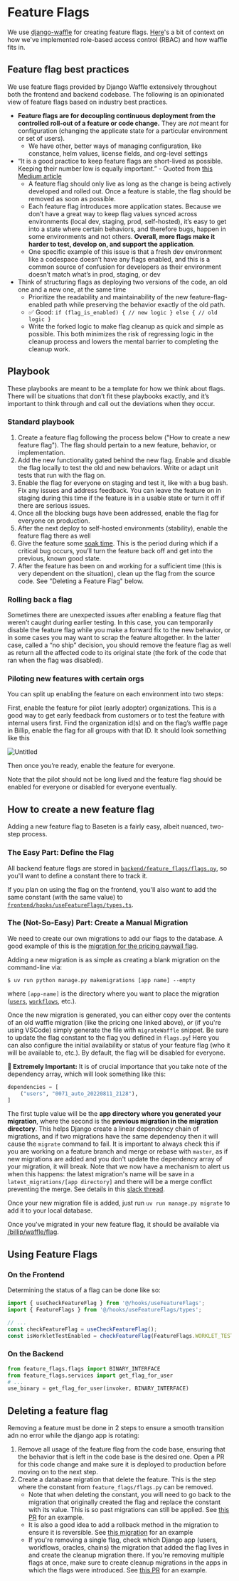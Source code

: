 # Feature Flags

We use [django-waffle](https://github.com/django-waffle/django-waffle) for creating feature flags. [Here](https://basetenlabs.slack.com/archives/C014JUXFGLU/p1667240260665729)'s a bit of context on how we've implemented role-based access control (RBAC) and how waffle fits in.

## Feature flag best practices

We use feature flags provided by Django Waffle extensively throughout both the frontend and backend codebase. The following is an opinionated view of feature flags based on industry best practices.

- **Feature flags are for decoupling continuous deployment from the controlled roll-out of a feature or code change.** They are _not_ meant for configuration (changing the applicate state for a particular environment or set of users).
  - We have other, better ways of managing configuration, like constance, helm values, license fields, and org-level settings
- “It is a good practice to keep feature flags are short-lived as possible. Keeping their number low is equally important.” - Quoted from [this Medium article](https://thysniu.medium.com/coding-with-feature-flags-how-to-guide-and-best-practices-3f9637f51265)
  - A feature flag should only live as long as the change is being actively developed and rolled out. Once a feature is stable, the flag should be removed as soon as possible.
  - Each feature flag introduces more application states. Because we don’t have a great way to keep flag values synced across environments (local dev, staging, prod, self-hosted), it’s easy to get into a state where certain behaviors, and therefore bugs, happen in some environments and not others. **Overall, more flags make it harder to test, develop on, and support the application**.
  - One specific example of this issue is that a fresh dev environment like a codespace doesn’t have any flags enabled, and this is a common source of confusion for developers as their environment doesn’t match what’s in prod, staging, or dev
- Think of structuring flags as deploying two versions of the code, an old one and a new one, at the same time
  - Prioritize the readability and maintainability of the new feature-flag-enabled path while preserving the behavior exactly of the old path.
  - ✅ Good: `if (flag_is_enabled) { // new logic } else { // old logic }`
  - Write the forked logic to make flag cleanup as quick and simple as possible. This both minimizes the risk of regressing logic in the cleanup process and lowers the mental barrier to completing the cleanup work.

## Playbook

These playbooks are meant to be a template for how we think about flags. There will be situations that don’t fit these playbooks exactly, and it’s important to think through and call out the deviations when they occur.

### Standard playbook

1. Create a feature flag following the process below ("How to create a new feature flag"). The flag should pertain to a new feature, behavior, or implementation.
2. Add the new functionality gated behind the new flag. Enable and disable the flag locally to test the old and new behaviors. Write or adapt unit tests that run with the flag on.
3. Enable the flag for everyone on staging and test it, like with a bug bash. Fix any issues and address feedback. You can leave the feature on in staging during this time if the feature is in a usable state or turn it off if there are serious issues.
4. Once all the blocking bugs have been addressed, enable the flag for everyone on production.
5. After the next deploy to self-hosted environments (stability), enable the feature flag there as well
6. Give the feature some [soak time](https://en.wikipedia.org/wiki/Soak_testing). This is the period during which if a critical bug occurs, you’ll turn the feature back off and get into the previous, known good state.
7. After the feature has been on and working for a sufficient time (this is very dependent on the situation), clean up the flag from the source code. See "Deleting a Feature Flag" below.

### Rolling back a flag

Sometimes there are unexpected issues after enabling a feature flag that weren’t caught during earlier testing. In this case, you can temporarily disable the feature flag while you make a forward fix to the new behavior, or in some cases you may want to scrap the feature altogether. In the latter case, called a “no ship” decision, you should remove the feature flag as well as return all the affected code to its original state (the fork of the code that ran when the flag was disabled).

### Piloting new features with certain orgs

You can split up enabling the feature on each environment into two steps:

First, enable the feature for pilot (early adopter) organizations. This is a good way to get early feedback from customers or to test the feature with internal users first. Find the organization id(s) and on the flag’s waffle page in Billip, enable the flag for all groups with that ID. It should look something like this

![Untitled](https://s3-us-west-2.amazonaws.com/secure.notion-static.com/9596ee7c-dabd-49c1-a26d-426219d2c59d/Untitled.png)

Then once you’re ready, enable the feature for everyone.

Note that the pilot should not be long lived and the feature flag should be enabled for everyone or disabled for everyone eventually.

## How to create a new feature flag

Adding a new feature flag to Baseten is a fairly easy, albeit nuanced, two-step process.

### The Easy Part: Define the Flag

All backend feature flags are stored in [`backend/feature_flags/flags.py`](/backend/feature_flags/flags.py), so you'll want to define a constant there to track it.

If you plan on using the flag on the frontend, you'll also want to add the same constant (with the same value) to [`frontend/hooks/useFeatureFlags/types.ts`](/frontend/hooks/useFeatureFlags/types.ts).

### The (Not-So-Easy) Part: Create a Manual Migration

We need to create our own migrations to add our flags to the database. A good example of this is the [migration for the pricing paywall flag](/backend/users/migrations/0072_auto_20220817_1744.py).

Adding a new migration is as simple as creating a blank migration on the command-line via:

```
$ uv run python manage.py makemigrations [app name] --empty
```

where `[app-name]` is the directory where you want to place the migration ([`users`](/backend/users), [`workflows`](/backend/workflows), etc.).

Once the new migration is generated, you can either copy over the contents of an old waffle migration (like the pricing one linked above), _or_ (if you're using VSCode) simply generate the file with `migrateWaffle` snippet. Be sure to update the flag constant to the flag you defined in `flags.py`! Here you can also configure the initial availability or status of your feature flag (who it will be available to, etc.). By default, the flag will be disabled for everyone.

**🚨 Extremely Important:** It is of crucial importance that you take note of the dependency array, which will look something like this:

```python
dependencies = [
    ("users", "0071_auto_20220811_2128"),
]
```

The first tuple value will be the **app directory where you generated your migration**, where the second is the **previous migration in the migration directory**. This helps Django create a linear dependency chain of migrations, and if two migrations have the same dependency then it will cause the `migrate` command to fail. It is important to always check this if you are working on a feature branch and merge or rebase with `master`, as if new migrations are added and you don't update the dependency array of your migration, it will break. Note that we now have a mechanism to alert us when this happens: the latest migration's name will be save in a `latest_migrations/[app directory]` and there will be a merge conflict preventing the merge. See details in this [slack thread](https://basetenlabs.slack.com/archives/C014JUXFGLU/p1673454218916209).

Once your new migration file is added, just run `uv run manage.py migrate` to add it to your local database.

Once you've migrated in your new feature flag, it should be available via [/billip/waffle/flag](http://localhost:8000/billip/waffle/flag/).

## Using Feature Flags

### On the Frontend

Determining the status of a flag can be done like so:

```typescript
import { useCheckFeatureFlag } from '@/hooks/useFeatureFlags';
import { FeatureFlags } from '@/hooks/useFeatureFlags/types';

// ...
const checkFeatureFlag = useCheckFeatureFlag();
const isWorkletTestEnabled = checkFeatureFlag(FeatureFlags.WORKLET_TESTS_FLAG);
```

### On the Backend

```python
from feature_flags.flags import BINARY_INTERFACE
from feature_flags.services import get_flag_for_user
# ...
use_binary = get_flag_for_user(invoker, BINARY_INTERFACE)
```

## Deleting a feature flag

Removing a feature must be done in 2 steps to ensure a smooth transition adn no error while the django app is rotating:

1. Remove all usage of the feature flag from the code base, ensuring that the behavior that is left in the code base is the desired one. Open a PR for this code change and make sure it is deployed to production before moving on to the next step.
2. Create a database migration that delete the feature. This is the step where the constant from `feature_flags/flags.py` can be removed.
   - Note that when deleting the constant, you will need to go back to the migration that originally created the flag and replace the constant with its value. This is so past migrations can still be applied. See [this PR](https://github.com/basetenlabs/baseten/pull/2226/) for an example.
   - It is also a good idea to add a rollback method in the migration to ensure it is reversible. See [this migration](https://github.com/basetenlabs/baseten/blob/1ddaae801fab5078d8063a83e119b9fc7e3552ee/backend/oracles/migrations/0175_auto_20230205_2139.py) for an example
   - If you're removing a single flag, check which Django app (users, workflows, oracles, chains) the migration that added the flag lives in and create the cleanup migration there. If you're removing multiple flags at once, make sure to create cleanup migrations in the apps in which the flags were introduced. See [this PR](https://github.com/basetenlabs/baseten/pull/10720) for an example.
